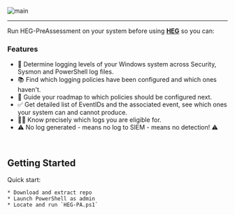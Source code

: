 

![main](https://github.com/user-attachments/assets/ab741615-da75-4eeb-9ec7-90b7ef05beca)


***

Run HEG-PreAssessment on your system before using **[HEG](https://github.com/conway87/HEG-3.0)** so you can:


### Features

- 📶 Determine logging levels of your Windows system across Security, Sysmon and PowerShell log files.
- 📚 Find which logging policies have been configured and which ones haven't.
- 🧭 Guide your roadmap to which policies should be configured next.
- ✅ Get detailed list of EventIDs and the associated event, see which ones your system can and cannot produce.
- 🕵️‍♂️ Know precisely which logs you are eligible for. 
- ⚠️ No log generated - means no log to SIEM - means no detection! ⚠️

<br>

## Getting Started

Quick start:
   
    * Download and extract repo
    * Launch PowerShell as admin
    * Locate and run `HEG-PA.ps1`

